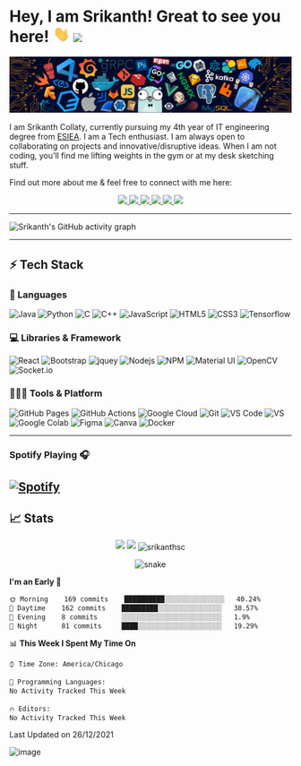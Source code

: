 # Hey, I am Srikanth! Great to see you here! <img src="wave.gif" width="30px">  ![](https://visitor-badge.glitch.me/badge?page_id=srikanthsc)

<img src="header_.png">

I am Srikanth Collaty, currently pursuing my 4th year of IT engineering degree from [ESIEA](https://www.esiea.fr/). I am a Tech enthusiast. I am always open to collaborating on projects and innovative/disruptive ideas. When I am not coding, you'll find me lifting weights in the gym or at my desk sketching stuff.


Find out more about me & feel free to connect with me here:

<p align="center">
	<a href="https://www.linkedin.com/in/srikanth-collaty-9343a520b/">
		<img src="https://img.shields.io/badge/LinkedIn-0077B5?style=for-the-badge&logo=linkedin&logoColor=white" />
	</a>
	<a href="">
		<img src="https://img.shields.io/badge/Twitter-1DA1F2?style=for-the-badge&logo=twitter&logoColor=white" />
	</a>
	<a href="">
		<img src="https://img.shields.io/badge/Instagram-E4405F?style=for-the-badge&logo=instagram&logoColor=white" />
	</a>
	<a href="">
		<img src="https://img.shields.io/badge/dev.to-0A0A0A?style=for-the-badge&logo=devdotto&logoColor=white" />
	</a>
  <a href="">
		<img src="https://img.shields.io/badge/portfolio-1AA260?style=for-the-badge&logo=About.me&logoColor=white" />
	</a>
  <a href="mailto:srikanthcollaty92@gmail.com">
		<img src="https://img.shields.io/badge/Gmail-D14836?style=for-the-badge&logo=gmail&logoColor=white" />
	</a>
</p>


---

![Srikanth's GitHub activity graph](https://activity-graph.herokuapp.com/graph?username=srikanthsc&hide_border=true&theme=redical)

---

## ⚡ Tech Stack

### 🚀 Languages

![Java](https://img.shields.io/badge/Java-ED8B00?style=for-the-badge&logo=java&logoColor=white)
![Python](https://img.shields.io/badge/Python-FFD43B?style=for-the-badge&logo=python&logoColor=306998)
![C](https://img.shields.io/badge/C-00599C?style=for-the-badge&logo=c&logoColor=white)
![C++](https://img.shields.io/badge/C%2B%2B-00599C?style=for-the-badge&logo=c%2B%2B&logoColor=white)
![JavaScript](https://img.shields.io/badge/JavaScript-323330?style=for-the-badge&logo=javascript&logoColor=F7DF1E)
![HTML5](https://img.shields.io/badge/HTML5-E34F26?style=for-the-badge&logo=html5&logoColor=white)
![CSS3](https://img.shields.io/badge/CSS3-1572B6?style=for-the-badge&logo=css3&logoColor=white)
![Tensorflow](https://img.shields.io/badge/TensorFlow-FF6F00?style=for-the-badge&logo=TensorFlow&logoColor=white)

### 💻 Libraries & Framework

![React](https://img.shields.io/badge/React-20232A?style=for-the-badge&logo=react&logoColor=61DAFB)
![Bootstrap](https://img.shields.io/badge/Bootstrap-563D7C?style=for-the-badge&logo=bootstrap&logoColor=white)
![jquey](https://img.shields.io/badge/jQuery-0769AD?style=for-the-badge&logo=jquery&logoColor=white)
![Nodejs](https://img.shields.io/badge/Node.js-339933?style=for-the-badge&logo=nodedotjs&logoColor=white)
![NPM](https://img.shields.io/badge/npm-CB3837?style=for-the-badge&logo=npm&logoColor=white)
![Material UI](https://img.shields.io/badge/Material--UI-0081CB?style=for-the-badge&logo=material-ui&logoColor=white)
![OpenCV](https://img.shields.io/badge/OpenCV-27338e?style=for-the-badge&logo=OpenCV&logoColor=white)
![Socket.io](https://img.shields.io/badge/Socket.io-010101?&style=for-the-badge&logo=Socket.io&logoColor=white)

### 🧑🏻‍💻 Tools & Platform

![GitHub Pages](https://img.shields.io/badge/GitHub_Pages-100000?style=for-the-badge&logo=github&logoColor=white)
![GitHub Actions](https://img.shields.io/badge/GitHub_Actions-2088FF?style=for-the-badge&logo=github-actions&logoColor=white)
![Google Cloud](https://img.shields.io/badge/Google_Cloud-4285F4?style=for-the-badge&logo=google-cloud&logoColor=white)
![Git](https://img.shields.io/badge/Git-F05032?style=for-the-badge&logo=git&logoColor=white)
![VS Code](https://img.shields.io/badge/Visual_Studio_Code-0078D4?style=for-the-badge&logo=visual%20studio%20code&logoColor=white)
![VS](https://img.shields.io/badge/Visual_Studio-5C2D91?style=for-the-badge&logo=visual%20studio&logoColor=white)
![Google Colab](https://img.shields.io/badge/Colab-F9AB00?style=for-the-badge&logo=googlecolab&color=525252)
![Figma](https://img.shields.io/badge/Figma-F24E1E?style=for-the-badge&logo=figma&logoColor=white)
![Canva](https://img.shields.io/badge/Canva-%2300C4CC.svg?&style=for-the-badge&logo=Canva&logoColor=white)
![Docker](https://img.shields.io/badge/Docker-2CA5E0?style=for-the-badge&logo=docker&logoColor=white)

---
### Spotify Playing 🎧

[![Spotify](https://novatorem.app/api/spotify)](https://open.spotify.com/user/sc07)
---

## 📈 Stats

<p align="center">
  <img width="48%" src="https://github-readme-stats.vercel.app/api?username=srikanthsc&show_icons=true&hide_border=true&theme=radical" />
  <img width="48%" src="https://github-readme-streak-stats.herokuapp.com/?user=srikanthsc&hide_border=true&theme=radical" />
<img align="center" src="https://github-readme-stats.vercel.app/api/top-langs?username=srikanthsc&show_icons=true&locale=en&layout=compact&theme=radical" alt="srikanthsc" />
</p>




<p align="center">
   <img src="https://github.com/srikanthsc/srikanthsc/blob/output/github-contribution-grid-snake.svg" alt="snake">
</p>


<!--START_SECTION:waka-->
**I'm an Early 🐤** 

```text
🌞 Morning    169 commits    ██████████░░░░░░░░░░░░░░░   40.24% 
🌆 Daytime    162 commits    █████████░░░░░░░░░░░░░░░░   38.57% 
🌃 Evening    8 commits      ░░░░░░░░░░░░░░░░░░░░░░░░░   1.9% 
🌙 Night      81 commits     ████░░░░░░░░░░░░░░░░░░░░░   19.29%

```


📊 **This Week I Spent My Time On** 

```text
⌚︎ Time Zone: America/Chicago

💬 Programming Languages: 
No Activity Tracked This Week

🔥 Editors: 
No Activity Tracked This Week

```


 Last Updated on 26/12/2021
<!--END_SECTION:waka-->




![image](https://github.com/srikanthsc/srikanthsc/blob/main/img/Capture1_2.PNG)

